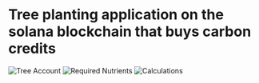 # Tree planting application on the solana blockchain that buys carbon credits 

![Tree Account](./images/1one.jpg)
![Required Nutrients](./images/2two.jpg)
![Calculations](./images/3three.jpg)